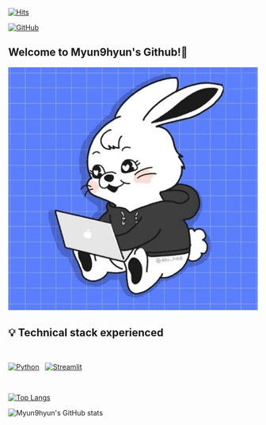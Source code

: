 [![Hits](https://hits.seeyoufarm.com/api/count/incr/badge.svg?url=https%3A%2F%2Fgithub.com%2FMyun9hyun&count_bg=%238A8AE5&title_bg=%23494E5E&icon=ghostery.svg&icon_color=%23E7E7E7&title=hits&edge_flat=false)](https://hits.seeyoufarm.com)


[![GitHub](https://badgen.net/badge/icon/github%20Myun9hyun?icon=github&label)](https://github.com/Myun9hyun)

## Welcome to Myun9hyun's Github!👋

![Develop_Jeans](develop_jeans.jpg)

## 💡 Technical stack experienced 

<br>

<p align="left">
<a href="#">
<img alt="Python" src="https://img.shields.io/badge/python%20-%2314354C.svg?style=for-the-badge&logo=python&logoColor=white"/></a> &nbsp;
<a href="#">
<img alt="Streamlit" src="https://img.shields.io/badge/streamlit%20-%23FF0000.svg?style=for-the-badge&logo=streamlit&logoColor=white"/></a> &nbsp;
<a href="#">


</p>

<br>

[![Top Langs](https://github-readme-stats.vercel.app/api/top-langs/?username=Myun9hyun&langs_count=8)](https://github.com/anuraghazra/github-readme-통계)


![Myun9hyun's GitHub stats](https://github-readme-stats.vercel.app/api?username=Myun9hyun&show_icons=true&theme=dark)
<!--
**Myun9hyun/Myun9hyun** is a ✨ _special_ ✨ repository because its `README.md` (this file) appears on your GitHub profile.

Here are some ideas to get you started:

- 🔭 I’m currently working on ...
- 🌱 I’m currently learning ...
- 👯 I’m looking to collaborate on ...
- 🤔 I’m looking for help with ...
- 💬 Ask me about ...
- 📫 How to reach me: ...
- 😄 Pronouns: ...
- ⚡ Fun fact: ...
-->
